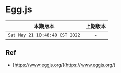 # Egg.js

|本期版本| 上期版本
|:---:|:---:
`Sat May 21 10:48:40 CST 2022` | -


## Ref

* [https://www.eggjs.org/](https://www.eggjs.org/)